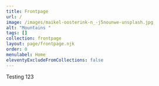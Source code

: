 ```yaml
---
title: Frontpage
url: /
image: /images/maikel-oosterink-n_-j5nounwe-unsplash.jpg
alt: "Mountains "
tags: []
collection: frontpage
layout: page/frontpage.njk
order: 0
menulabel: Home
eleventyExcludeFromCollections: false
---
```

Testing 123